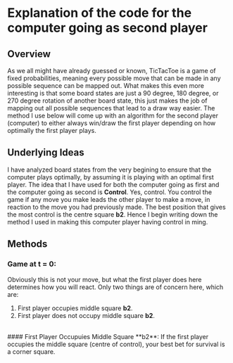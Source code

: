 # Explanation of the code for the computer going as second player
## Overview
As we all might have already guessed or known, TicTacToe is a game of fixed probabilities, meaning every possible move that can be made in any possible sequence can
be mapped out. What makes this even more interesting is that some board states are just a 90 degree, 180 degree, or 270 degree rotation of another board state, this
just makes the job of mapping out all possible sequences that lead to a draw way easier.
The method I use below will come up with an algorithm for the second player (computer) to either always win/draw the first player depending on how optimally the 
first player plays.

## Underlying Ideas
I have analyzed board states from the very begining to ensure that the computer plays optimally, by assuming it is playing with an optimal first player.
The idea that I have used for both the computer going as first and the computer going as second is **Control**.
Yes, control. You control the game if any move you make leads the other player to make a move, in reaction to the move you had previously made.
The best position that gives the most control is the centre square **b2**. Hence I begin writing down the method I used in making this computer player having
control in ming.

## Methods
### Game at t = 0:
Obviously this is not your move, but what the first player does here determines how you will react. 
Only two things are of concern here, which are: 
1. First player occupies middle square **b2**.
2. First player does not occupy middle square **b2**.
<br>
#### First Player Occupuies Middle Square **b2**:
  If the first player occupies the middle square (centre of control), your best bet for survival is a corner square.
